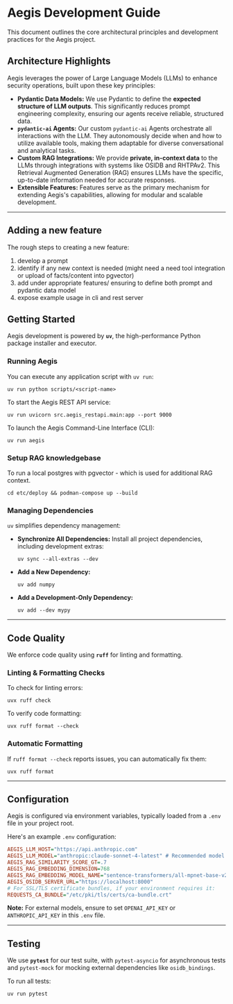 # Aegis Development Guide

This document outlines the core architectural principles and development practices for the Aegis project.

## Architecture Highlights

Aegis leverages the power of Large Language Models (LLMs) to enhance security operations, built upon these key principles:

* **Pydantic Data Models:** We use Pydantic to define the **expected structure of LLM outputs**. This significantly reduces prompt engineering complexity, ensuring our agents receive reliable, structured data.
* **`pydantic-ai` Agents:** Our custom `pydantic-ai` Agents orchestrate all interactions with the LLM. They autonomously decide when and how to utilize available tools, making them adaptable for diverse conversational and analytical tasks.
* **Custom RAG Integrations:** We provide **private, in-context data** to the LLMs through integrations with systems like OSIDB and RHTPAv2. This Retrieval Augmented Generation (RAG) ensures LLMs have the specific, up-to-date information needed for accurate responses.
* **Extensible Features:** Features serve as the primary mechanism for extending Aegis's capabilities, allowing for modular and scalable development.

---

## Adding a new feature

The rough steps to creating a new feature:

1) develop a prompt
2) identify if any new context is needed (might need a need tool integration or upload of facts/content into pgvector)
3) add under appropriate features/ ensuring to define both prompt and pydantic data model
4) expose example usage in cli and rest server

## Getting Started

Aegis development is powered by **`uv`**, the high-performance Python package installer and executor.

### Running Aegis

You can execute any application script with `uv run`:

```commandline
uv run python scripts/<script-name>
```

To start the Aegis REST API service:

```commandline
uv run uvicorn src.aegis_restapi.main:app --port 9000
```

To launch the Aegis Command-Line Interface (CLI):

```commandline
uv run aegis
```

### Setup RAG knowledgebase

To run a local postgres with pgvector - which is used for additional RAG context.
```commandline
cd etc/deploy && podman-compose up --build
```

### Managing Dependencies

`uv` simplifies dependency management:

* **Synchronize All Dependencies:** Install all project dependencies, including development extras:
    ```commandline
    uv sync --all-extras --dev
    ```
* **Add a New Dependency:**
    ```commandline
    uv add numpy
    ```
* **Add a Development-Only Dependency:**
    ```commandline
    uv add --dev mypy
    ```

---

## Code Quality

We enforce code quality using **`ruff`** for linting and formatting.

### Linting & Formatting Checks

To check for linting errors:

```commandline
uvx ruff check
```

To verify code formatting:

```commandline
uvx ruff format --check
```

### Automatic Formatting

If `ruff format --check` reports issues, you can automatically fix them:

```commandline
uvx ruff format
```

---

## Configuration

Aegis is configured via environment variables, typically loaded from a `.env` file in your project root.

Here's an example `.env` configuration:

```ini
AEGIS_LLM_HOST="https://api.anthropic.com"
AEGIS_LLM_MODEL="anthropic:claude-sonnet-4-latest" # Recommended model for general use
AEGIS_RAG_SIMILARITY_SCORE_GT=.7
AEGIS_RAG_EMBEDDING_DIMENSION=768
AEGIS_RAG_EMBEDDING_MODEL_NAME="sentence-transformers/all-mpnet-base-v2"
AEGIS_OSIDB_SERVER_URL="https://localhost:8000"
# For SSL/TLS certificate bundles, if your environment requires it:
REQUESTS_CA_BUNDLE="/etc/pki/tls/certs/ca-bundle.crt"
```
**Note:** For external models, ensure to set `OPENAI_API_KEY` or `ANTHROPIC_API_KEY` in this `.env` file.

---

## Testing

We use **`pytest`** for our test suite, with `pytest-asyncio` for asynchronous tests and `pytest-mock` for mocking external dependencies like `osidb_bindings`.

To run all tests:

```commandline
uv run pytest
```
